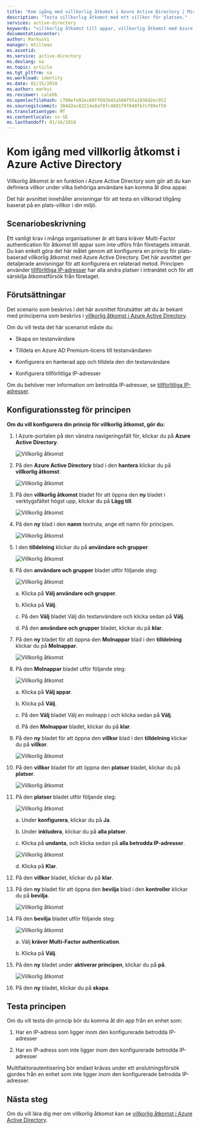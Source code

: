 ```yaml
---
title: "Kom igång med villkorlig åtkomst i Azure Active Directory | Microsoft Docs"
description: "Testa villkorlig åtkomst med ett villkor för platsen."
services: active-directory
keywords: "villkorlig åtkomst till appar, villkorlig åtkomst med Azure AD, säker åtkomst till företagets resurser, principer för villkorlig åtkomst"
documentationcenter: 
author: MarkusVi
manager: mtillman
ms.assetid: 
ms.service: active-directory
ms.devlang: na
ms.topic: article
ms.tgt_pltfrm: na
ms.workload: identity
ms.date: 01/15/2018
ms.author: markvi
ms.reviewer: calebb
ms.openlocfilehash: c780efe92ec69ff692b42a586f55a1036d2ec952
ms.sourcegitcommit: 384d2ec82214e8af0fc4891f9f840fb7cf89ef59
ms.translationtype: MT
ms.contentlocale: sv-SE
ms.lasthandoff: 01/16/2018
---
```

# <a name="get-started-with-conditional-access-in-azure-active-directory"></a>Kom igång med villkorlig åtkomst i Azure Active Directory

Villkorlig åtkomst är en funktion i Azure Active Directory som gör att du kan definiera villkor under vilka behöriga användare kan komma åt dina appar. 

Det här avsnittet innehåller anvisningar för att testa en villkorad tillgång baserat på en plats-villkor i din miljö.  


## <a name="scenario-description"></a>Scenariobeskrivning

Ett vanligt krav i många organisationer är att bara kräver Multi-Factor authentication för åtkomst till appar som inte utförs från företagets intranät. Du kan enkelt göra det här målet genom att konfigurera en princip för plats-baserad villkorlig åtkomst med Azure Active Directory. Det här avsnittet ger detaljerade anvisningar för att konfigurera en relaterad metod. Principen använder [tillförlitliga IP-adresser](../multi-factor-authentication/multi-factor-authentication-whats-next.md#trusted-ips) har alla andra platser i intranätet och för att särskilja åtkomstförsök från företaget.


## <a name="prerequisites"></a>Förutsättningar

Det scenario som beskrivs i det här avsnittet förutsätter att du är bekant med principerna som beskrivs i [villkorlig åtkomst i Azure Active Directory](active-directory-conditional-access-azure-portal.md).

Om du vill testa det här scenariot måste du:

- Skapa en testanvändare 

- Tilldela en Azure AD Premium-licens till testanvändaren

- Konfigurera en hanterad app och tilldela den din testanvändare

- Konfigurera tillförlitliga IP-adresser

Om du behöver mer information om betrodda IP-adresser, se [tillförlitliga IP-adresser](../multi-factor-authentication/multi-factor-authentication-whats-next.md#trusted-ips).


## <a name="policy-configuration-steps"></a>Konfigurationssteg för principen

**Om du vill konfigurera din princip för villkorlig åtkomst, gör du:**

1. I Azure-portalen på den vänstra navigeringsfält för, klickar du på **Azure Active Directory**. 

    ![Villkorlig åtkomst](./media/active-directory-conditional-access-azure-portal-get-started/01.png)

2. På den **Azure Active Directory** blad i den **hantera** klickar du på **villkorlig åtkomst**.

    ![Villkorlig åtkomst](./media/active-directory-conditional-access-azure-portal-get-started/02.png)
 
3. På den **villkorlig åtkomst** bladet för att öppna den **ny** bladet i verktygsfältet högst upp, klickar du på **Lägg till**.

    ![Villkorlig åtkomst](./media/active-directory-conditional-access-azure-portal-get-started/03.png)

4. På den **ny** blad i den **namn** textruta, ange ett namn för principen.

    ![Villkorlig åtkomst](./media/active-directory-conditional-access-azure-portal-get-started/04.png)

5. I den **tilldelning** klickar du på **användare och grupper**.

    ![Villkorlig åtkomst](./media/active-directory-conditional-access-azure-portal-get-started/05.png)

6. På den **användare och grupper** bladet utför följande steg:

    ![Villkorlig åtkomst](./media/active-directory-conditional-access-azure-portal-get-started/06.png)

    a. Klicka på **Välj användare och grupper**.

    b. Klicka på **Välj**.

    c. På den **Välj** bladet Välj din testanvändare och klicka sedan på **Välj**.

    d. På den **användare och grupper** bladet, klickar du på **klar**.

7. På den **ny** bladet för att öppna den **Molnappar** blad i den **tilldelning** klickar du på **Molnappar**.

    ![Villkorlig åtkomst](./media/active-directory-conditional-access-azure-portal-get-started/07.png)

8. På den **Molnappar** bladet utför följande steg:

    ![Villkorlig åtkomst](./media/active-directory-conditional-access-azure-portal-get-started/08.png)

    a. Klicka på **Välj appar**.

    b. Klicka på **Välj**.

    c. På den **Välj** bladet Välj en molnapp i och klicka sedan på **Välj**.

    d. På den **Molnappar** bladet, klickar du på **klar**.

9. På den **ny** bladet för att öppna den **villkor** blad i den **tilldelning** klickar du på **villkor**.

    ![Villkorlig åtkomst](./media/active-directory-conditional-access-azure-portal-get-started/09.png)

10. På den **villkor** bladet för att öppna den **platser** bladet, klickar du på **platser**.

    ![Villkorlig åtkomst](./media/active-directory-conditional-access-azure-portal-get-started/10.png)

11. På den **platser** bladet utför följande steg:

    ![Villkorlig åtkomst](./media/active-directory-conditional-access-azure-portal-get-started/11.png)

    a. Under **konfigurera**, klickar du på **Ja**.

    b. Under **inkludera**, klickar du på **alla platser**.

    c. Klicka på **undanta**, och klicka sedan på **alla betrodda IP-adresser**.

    ![Villkorlig åtkomst](./media/active-directory-conditional-access-azure-portal-get-started/12.png)

    d. Klicka på **Klar**.

12. På den **villkor** bladet, klickar du på **klar**.

13. På den **ny** bladet för att öppna den **bevilja** blad i den **kontroller** klickar du på **bevilja**.

    ![Villkorlig åtkomst](./media/active-directory-conditional-access-azure-portal-get-started/13.png)

14. På den **bevilja** bladet utför följande steg:

    ![Villkorlig åtkomst](./media/active-directory-conditional-access-azure-portal-get-started/14.png)

    a. Välj **kräver Multi-Factor authentication**.

    b. Klicka på **Välj**.

15. På den **ny** bladet under **aktiverar principen**, klickar du på **på**.

    ![Villkorlig åtkomst](./media/active-directory-conditional-access-azure-portal-get-started/15.png)

16. På den **ny** bladet, klickar du på **skapa**.


## <a name="testing-the-policy"></a>Testa principen

Om du vill testa din princip bör du komma åt din app från en enhet som: 

1. Har en IP-adress som ligger inom den konfigurerade betrodda IP-adresser 

1. Har en IP-adress som inte ligger inom den konfigurerade betrodda IP-adresser

Multifaktorautentisering bör endast krävas under ett anslutningsförsök gjordes från en enhet som inte ligger inom den konfigurerade betrodda IP-adresser. 


## <a name="next-steps"></a>Nästa steg

Om du vill lära dig mer om villkorlig åtkomst kan se [villkorlig åtkomst i Azure Active Directory](active-directory-conditional-access-azure-portal.md).

